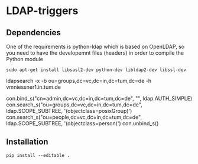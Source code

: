 # LDAP-triggers

## Dependencies

One of the requirements is python-ldap which is based on OpenLDAP, so you need to have the developemnt files (headers) in order to compile the Python module
```
sudo apt-get install libsasl2-dev python-dev libldap2-dev libssl-dev
```

ldapsearch -x  -b ou=groups,dc=vc,dc=in,dc=tum,dc=de -h vmniessner1.in.tum.de

con.bind_s("cn=admin,dc=vc,dc=in,dc=tum,dc=de", "", ldap.AUTH_SIMPLE)
con.search_s("ou=groups,dc=vc,dc=in,dc=tum,dc=de", ldap.SCOPE_SUBTREE, '(objectclass=posixGroup)')
con.search_s("ou=people,dc=vc,dc=in,dc=tum,dc=de", ldap.SCOPE_SUBTREE, '(objectclass=person)')
con.unbind_s()

## Installation
```
pip install --editable .
```